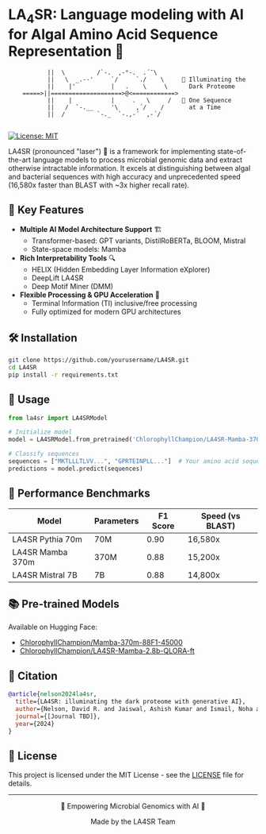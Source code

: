 # LA<sub>4</sub>SR: Language modeling with AI for Algal Amino Acid Sequence Representation 🧬

```
           ||  \         /`-.  ,-°-.  .´¯\    
           ||   \  _.--'     `/     `./    \     🔬 Illuminating the
           ||    |'          |   .    \     \      Dark Proteome
    =====>||====================>@<============>
           ||    |           |     .   \     /   🧫 One Sequence
           ||   /  `-.__     '\     ,´/    /       at a Time
           ||  /         `-._  `-.,-´  ,-´/
                              
```

[![License: MIT](https://img.shields.io/badge/License-MIT-yellow.svg)](https://opensource.org/licenses/MIT)

LA4SR (pronounced "laser") 🎯 is a framework for implementing state-of-the-art language models to process microbial genomic data and extract otherwise intractable information. It excels at distinguishing between algal and bacterial sequences with high accuracy and unprecedented speed (16,580x faster than BLAST with ~3x higher recall rate).

## 🧫 Key Features

- **Multiple AI Model Architecture Support** 🏗️
  - Transformer-based: GPT variants, DistilRoBERTa, BLOOM, Mistral
  - State-space models: Mamba
- **Rich Interpretability Tools** 🔍
  - HELIX (Hidden Embedding Layer Information eXplorer)
  - DeepLift LA4SR
  - Deep Motif Miner (DMM)
- **Flexible Processing & GPU Acceleration** 🚄
  - Terminal Information (TI) inclusive/free processing
  - Fully optimized for modern GPU architectures

## 🛠️ Installation

```bash
git clone https://github.com/yourusername/LA4SR.git
cd LA4SR
pip install -r requirements.txt
```

## 🎯 Usage

```python
from la4sr import LA4SRModel

# Initialize model
model = LA4SRModel.from_pretrained('ChlorophyllChampion/LA4SR-Mamba-370m-88F1-45000')

# Classify sequences
sequences = ["MKTLLLTLVV...", "GPRTEINPLL..."]  # Your amino acid sequences
predictions = model.predict(sequences)
```

## 🌊 Performance Benchmarks

| Model | Parameters | F1 Score | Speed (vs BLAST) |
|-------|------------|----------|------------------|
| LA4SR Pythia 70m | 70M | 0.90 | 16,580x |
| LA4SR Mamba 370m | 370M | 0.88 | 15,200x |
| LA4SR Mistral 7B | 7B | 0.88 | 14,800x |

## 📚 Pre-trained Models

Available on Hugging Face:
- [ChlorophyllChampion/Mamba-370m-88F1-45000](https://huggingface.co/ChlorophyllChampion/Mamba-370m-88F1-45000)
- [ChlorophyllChampion/LA4SR-Mamba-2.8b-QLORA-ft](https://huggingface.co/ChlorophyllChampion/LA4SR-Mamba-2.8b-QLORA-ft)

## 📝 Citation

```bibtex
@article{nelson2024la4sr,
  title={LA4SR: illuminating the dark proteome with generative AI},
  author={Nelson, David R. and Jaiswal, Ashish Kumar and Ismail, Noha and Salehi-Ashtiani, Kourosh},
  journal={[Journal TBD]},
  year={2024}
}
```

## 📄 License

This project is licensed under the MIT License - see the [LICENSE](LICENSE) file for details.

---
<div align="center">
🧬 Empowering Microbial Genomics with AI 🧬

Made by the LA4SR Team
</div>
